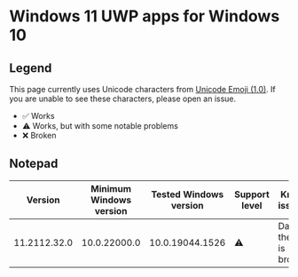 # Windows 11 UWP apps for Windows 10

## Legend
This page currently uses Unicode characters from [Unicode Emoji (1.0)](https://unicode.org/Public/emoji/1.0/emoji-data.txt). If you are unable to see these characters, please open an issue.

- ✅ Works
- ⚠️ Works, but with some notable problems
- ❌ Broken

## Notepad
<table>
	<thead>
		<tr>
			<th>Version</th>
			<th>Minimum Windows version</th>
			<th>Tested Windows version</th>
			<th>Support level</th>
			<th>Known issue(s)</th>
			<th>Notes</th>
		</tr>
	</thead>
	<tbody>
		<tr>
			<td>11.2112.32.0</td>
			<td>10.0.22000.0</td>
			<td>10.0.19044.1526</td>
			<td>⚠️</td>
			<td>Dark theme is broken.</td>
			<td></td>
		</tr>
	</tbody>
</table>
